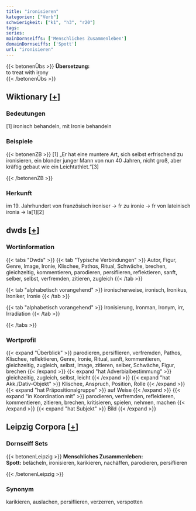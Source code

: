 ```yaml
---
title: "ironisieren"
kategorien: ["Verb"]
schwierigkeit: ["k1", "h3", "r20"]
tags:
series:
mainDornseiffs: ['Menschliches Zusammenleben']
domainDornseiffs: ['Spott']
url: "ironisieren"
---
```


{{< betonenÜbs >}}
**Übersetzung:**  
to treat with irony  
{{< /betonenÜbs >}}

## Wiktionary [[+](https://de.wiktionary.org/wiki/ironisieren)]

### Bedeutungen
[1] ironisch behandeln, mit Ironie behandeln  

### Beispiele
{{< betonenZB >}}
[1] „Er hat eine muntere Art, sich selbst erfrischend zu ironisieren, ein blonder junger Mann von nun 40 Jahren, nicht groß, aber kräftig gebaut wie ein Leichtathlet.“[3]  

{{< /betonenZB >}}
### Herkunft
im 19. Jahrhundert von französisch ironiser → fr zu ironie → fr von lateinisch ironia → la[1][2]  



## dwds [[+](https://www.dwds.de/wb/ironisieren)]

### Wortinformation
{{< tabs "Dwds" >}}
{{< tab "Typische Verbindungen" >}}
Autor, Figur, Genre, Image, Ironie, Klischee, Pathos, Ritual, Schwäche, brechen, gleichzeitig, kommentieren, parodieren, persiflieren, reflektieren, sanft, selber, selbst, verfremden, zitieren, zugleich
{{< /tab >}}

{{< tab "alphabetisch vorangehend" >}}
ironischerweise, ironisch, Ironikus, Ironiker, Ironie
{{< /tab >}}

{{< tab "alphabetisch vorangehend" >}}
Ironisierung, Ironman, Ironym, irr, Irradiation
{{< /tab >}}

{{< /tabs >}}

### Wortprofil
{{< expand "Überblick" >}} parodieren, persiflieren, verfremden, Pathos, Klischee, reflektieren, Genre, Ironie, Ritual, sanft, kommentieren, gleichzeitig, zugleich, selbst, Image, zitieren, selber, Schwäche, Figur, brechen {{< /expand >}}
{{< expand "hat Adverbialbestimmung" >}} gleichzeitig, zugleich, selbst, leicht {{< /expand >}}
{{< expand "hat Akk./Dativ-Objekt" >}} Klischee, Anspruch, Position, Rolle {{< /expand >}}
{{< expand "hat Präpositionalgruppe" >}} auf Weise {{< /expand >}}
{{< expand "in Koordination mit" >}} parodieren, verfremden, reflektieren, kommentieren, zitieren, brechen, kritisieren, spielen, nehmen, machen {{< /expand >}}
{{< expand "hat Subjekt" >}} Bild {{< /expand >}}

## Leipzig Corpora [[+](https://corpora.uni-leipzig.de/en/res?word=ironisieren&corpusId=deu_newscrawl-public_2018)]

### Dornseiff Sets
{{< betonenLeipzig >}}
**Menschliches Zusammenleben:**  
**Spott:** belächeln, ironisieren, karikieren, nachäffen, parodieren, persiflieren  

{{< /betonenLeipzig >}}

### Synonym
karikieren, auslachen, persiflieren, verzerren, verspotten

